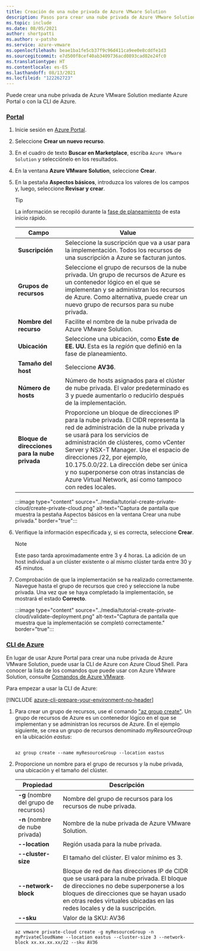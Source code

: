 ```yaml
---
title: Creación de una nube privada de Azure VMware Solution
description: Pasos para crear una nube privada de Azure VMware Solution mediante Azure Portal.
ms.topic: include
ms.date: 08/05/2021
author: shortpatti
ms.author: v-patsho
ms.service: azure-vmware
ms.openlocfilehash: beae1ba1fe5cb37f9c96d411ca9ee0e8cddfe1d3
ms.sourcegitcommit: e7d500f8cef40ab3409736acd0893cad02e24fc0
ms.translationtype: HT
ms.contentlocale: es-ES
ms.lasthandoff: 08/13/2021
ms.locfileid: "122262723"
---
```

<!-- Used in deploy-azure-vmware-solution.md and tutorial-create-private-cloud.md -->

Puede crear una nube privada de Azure VMware Solution mediante Azure Portal o con la CLI de Azure.


### <a name="portal"></a>[Portal](#tab/azure-portal)

1. Inicie sesión en [Azure Portal](https://portal.azure.com).

1. Seleccione **Crear un nuevo recurso**. 

1. En el cuadro de texto **Buscar en Marketplace**, escriba `Azure VMware Solution` y selecciónelo en los resultados. 

1. En la ventana **Azure VMware Solution**, seleccione **Crear**.

1. En la pestaña **Aspectos básicos**, introduzca los valores de los campos y, luego, seleccione **Revisar y crear**. 

   >[!TIP]
   >La información se recopiló durante la [fase de planeamiento](../plan-private-cloud-deployment.md) de esta inicio rápido.

   | Campo   | Value  |
   | ---| --- |
   | **Suscripción** | Seleccione la suscripción que va a usar para la implementación. Todos los recursos de una suscripción a Azure se facturan juntos.|
   | **Grupos de recursos** | Seleccione el grupo de recursos de la nube privada. Un grupo de recursos de Azure es un contenedor lógico en el que se implementan y se administran los recursos de Azure. Como alternativa, puede crear un nuevo grupo de recursos para su nube privada. |
   | **Nombre del recurso** | Facilite el nombre de la nube privada de Azure VMware Solution. |
   | **Ubicación** | Seleccione una ubicación, como **Este de EE. UU.** Esta es la *región* que definió en la fase de planeamiento. |
   | **Tamaño del host** | Seleccione **AV36**. |
   | **Número de hosts** | Número de hosts asignados para el clúster de nube privada. El valor predeterminado es 3 y puede aumentarlo o reducirlo después de la implementación.  |
   | **Bloque de direcciones para la nube privada** | Proporcione un bloque de direcciones IP para la nube privada.  El CIDR representa la red de administración de la nube privada y se usará para los servicios de administración de clústeres, como vCenter Server y NSX-T Manager. Use el espacio de direcciones /22, por ejemplo, 10.175.0.0/22.  La dirección debe ser única y no superponerse con otras instancias de Azure Virtual Network, así como tampoco con redes locales. |
   

   :::image type="content" source="../media/tutorial-create-private-cloud/create-private-cloud.png" alt-text="Captura de pantalla que muestra la pestaña Aspectos básicos en la ventana Crear una nube privada." border="true":::

1. Verifique la información especificada y, si es correcta, seleccione **Crear**.  

   > [!NOTE]
   > Este paso tarda aproximadamente entre 3 y 4 horas. La adición de un host individual a un clúster existente o al mismo clúster tarda entre 30 y 45 minutos.

1. Comprobación de que la implementación se ha realizado correctamente. Navegue hasta el grupo de recursos que creó y seleccione la nube privada.  Una vez que se haya completado la implementación, se mostrará el estado **Correcto**. 

   :::image type="content" source="../media/tutorial-create-private-cloud/validate-deployment.png" alt-text="Captura de pantalla que muestra que la implementación se completó correctamente." border="true":::


### <a name="azure-cli"></a>[CLI de Azure](#tab/azure-cli)
En lugar de usar Azure Portal para crear una nube privada de Azure VMware Solution, puede usar la CLI de Azure con Azure Cloud Shell. Para conocer la lista de los comandos que puede usar con Azure VMware Solution, consulte [Comandos de Azure VMware](/cli/azure/ext/vmware/vmware).

Para empezar a usar la CLI de Azure:

[!INCLUDE [azure-cli-prepare-your-environment-no-header](../../../includes/azure-cli-prepare-your-environment-no-header.md)]


1. Para crear un grupo de recursos, use el comando ["az group create"](/cli/azure/group). Un grupo de recursos de Azure es un contenedor lógico en el que se implementan y se administran los recursos de Azure. En el ejemplo siguiente, se crea un grupo de recursos denominado *myResourceGroup* en la ubicación *eastus*:

   ```azurecli-interactive
   
   az group create --name myResourceGroup --location eastus
   ```

2. Proporcione un nombre para el grupo de recursos y la nube privada, una ubicación y el tamaño del clúster.

   | Propiedad  | Descripción  |
   | --------- | ------------ |
   | **-g** (nombre del grupo de recursos)     | Nombre del grupo de recursos para los recursos de nube privada.        |
   | **-n** (nombre de nube privada)     | Nombre de la nube privada de Azure VMware Solution.        |
   | **--location**     | Región usada para la nube privada.         |
   | **--cluster-size**     | El tamaño del clúster. El valor mínimo es 3.         |
   | **--network-block**     | Bloque de red de ñas direcciones IP de CIDR que se usará para la nube privada. El bloque de direcciones no debe superponerse a los bloques de direcciones que se hayan usado en otras redes virtuales ubicadas en las redes locales y de la suscripción.        |
   | **--sku** | Valor de la SKU: AV36 |

   ```azurecli-interactive 
   az vmware private-cloud create -g myResourceGroup -n myPrivateCloudName --location eastus --cluster-size 3 --network-block xx.xx.xx.xx/22 --sku AV36
   ```

